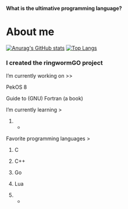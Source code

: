 #### What is the ultimative programming language?

# About me
[![Anurag's GitHub stats](https://github-readme-stats.vercel.app/api?username=StjepanBM1&count_private=true&show_icons=true)](https://github.com/anuraghazra/github-readme-stats)
[![Top Langs](https://github-readme-stats.vercel.app/api/top-langs/?username=StjepanBM1&layout=compact)](https://github.com/anuraghazra/github-readme-stats)

### I created the ringwormGO project

I’m currently working on  >>

   PekOS 8
   
   Guide to (GNU) Fortran (a book)
   
I’m currently learning >

   1. -
            
Favorite programming languages >
   1. C

   2. C++

   3. Go

   4. Lua

   5. -
